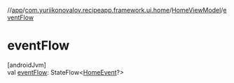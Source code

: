 //[app](../../../index.md)/[com.yuriikonovalov.recipeapp.framework.ui.home](../index.md)/[HomeViewModel](index.md)/[eventFlow](event-flow.md)

# eventFlow

[androidJvm]\
val [eventFlow](event-flow.md): StateFlow&lt;[HomeEvent](../../com.yuriikonovalov.recipeapp.presentation.home/-home-event/index.md)?&gt;
